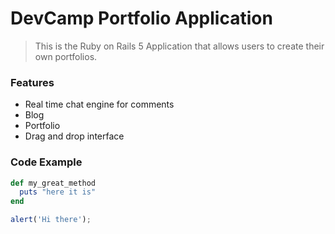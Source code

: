 # DevCamp Portfolio Application

> This is the Ruby on Rails 5 Application that allows users to create their own portfolios.

### Features

 - Real time chat engine for comments
 - Blog
 - Portfolio
 - Drag and drop interface


### Code Example
```ruby
def my_great_method
  puts "here it is"
end
```

```javascript
alert('Hi there');
```